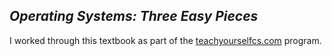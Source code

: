 ---
---
## _Operating Systems: Three Easy Pieces_

I worked through this textbook as part of the [teachyourselfcs.com](https://teachyourselfcs.com/) program.
